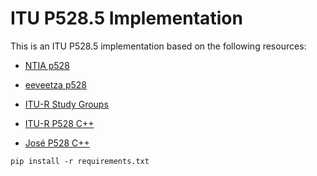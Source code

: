 # ITU P528.5 Implementation

This is an ITU P528.5 implementation based on the following resources:
- [NTIA p528](https://github.com/NTIA/p528)
- [eeveetza p528](https://github.com/eeveetza/p528)
- [ITU-R Study Groups](https://www.itu.int/en/ITU-R/study-groups/rsg3/Pages/iono-tropo-spheric.aspx)
- [ITU-R P528 C++](https://www.itu.int/en/ITU-R/study-groups/rsg3/Pages/iono-tropo-spheric.aspx)

- [José P528 C++](https://github.com/josefelipe0036/p528_article/tree/main)

```
pip install -r requirements.txt
```